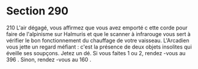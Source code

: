 # Section 290

210
L'air dégagé, vous affirmez que vous avez emporté c ette corde
pour faire de l'alpinisme sur Halmuris et que le scanner à
infrarouge vous sert à vérifier le bon fonctionnement du
chauffage de votre vaisseau. L'Arcadien vous jette un regard
méfiant : c'est la présence de  deux  objets insolites qui éveille ses
soupçons. Jetez un dé. Si vous faites 1 ou 2, rendez -vous au 396 .
Sinon, rendez -vous au 160 .